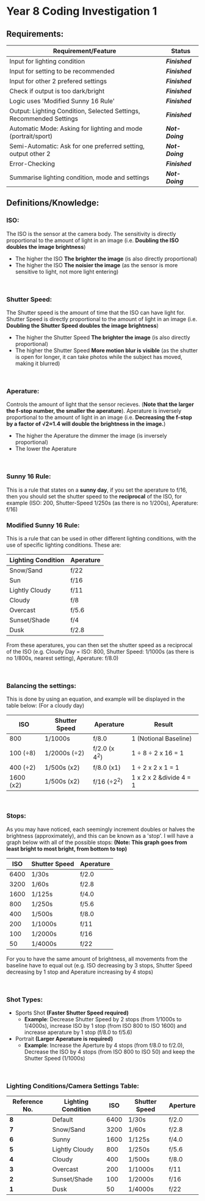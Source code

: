# Year 8 Coding Investigation 1

## Requirements:

__Requirement/Feature__ | __Status__
------------ | -------------
Input for lighting condition | *__Finished__*
Input for setting to be recommended | *__Finished__*
Input for other 2 prefered settings | *__Finished__*
Check if output is too dark/bright | *__Finished__*
Logic uses 'Modified Sunny 16 Rule' | *__Finished__*
Output: Lighting Condition, Selected Settings, Recommended Settings | *__Finished__*
Automatic Mode: Asking for lighting and mode (portrait/sport) | *__Not-Doing__*
Semi-Automatic: Ask for one preferred setting, output other 2 | *__Not-Doing__*
Error-Checking | *__Finished__*
Summarise lighting condition, mode and settings | *__Not-Doing__*


## Definitions/Knowledge:

### ISO:

The ISO is the sensor at the camera body. The sensitivity is directly proportional to the amount of light in an image (i.e. **Doubling the ISO doubles the image brightness**)

* The higher the ISO **The brighter the image** (is also directly proportional)
* The higher the ISO **The noisier the image** (as the sensor is more sensitive to light, not more light entering)

<br>
  
### Shutter Speed:

The Shutter speed is the amount of time that the ISO can have light for. Shutter Speed is directly proportional to the amount of light in an image (i.e. **Doubling the Shutter Speed doubles the image brightness**)

* The higher the Shutter Speed **The brighter the image** (is also directly proportional)
* The higher the Shutter Speed **More motion blur is visible** (as the shutter is open for longer, it can take photos while the subject has moved, making it blurred)

<br>

### Aperature:

Controls the amount of light that the sensor recieves. (**Note that the larger the f-stop number, the smaller the aperature**). Aperature is inversely proportional to the amount of light in an image (i.e. **Decreasing the f-stop by a factor of &radic;2&asymp;1.4 will double the brightness in the image.**)

* The higher the Aperature the dimmer the image (is inversely proportional)
* The lower the Aperature 

<br>

### Sunny 16 Rule:

This is a rule that states on a __sunny day__, if you set the aperature to f/16, then you should set the shutter speed to the __reciprocal__ of the ISO, for example (ISO: 200, Shutter-Speed 1/250s (as there is no 1/200s), Aperature: f/16)

### Modified Sunny 16 Rule:

This is a rule that can be used in other different lighting conditions, with the use of specific lighting conditions. These are:

__Lighting Condition__ | __Aperature__
-----------------------|--------------
Snow/Sand| f/22
Sun | f/16
Lightly Cloudy | f/11
Cloudy | f/8
Overcast | f/5.6
Sunset/Shade | f/4
Dusk | f/2.8

From these aperatures, you can then set the shutter speed as a reciprocal of the ISO (e.g. Cloudy Day = ISO: 800, Shutter Speed: 1/1000s (as there is no 1/800s, nearest setting), Aperature: f/8.0)

<br>

### Balancing the settings:

This is done by using an equation, and example will be displayed in the table below: (For a cloudy day)

__ISO__ | __Shutter Speed__ | __Aperature__ | __Result__
--------| ------------------|---------------|-----------
800 | 1/1000s | f/8.0 | 1 (Notional Baseline)
100 (&divide;8) | 1/2000s (&divide;2) | f/2.0 (x 4<sup>2</sup>) | 1 &divide; 8 &divide; 2 x 16 = 1
400 (&divide;2) | 1/500s (x2) | f/8.0 (x1) | 1 &divide; 2 x 2 x 1 = 1
1600 (x2) | 1/500s (x2) | f/16 (&divide;2<sup>2</sup>) | 1 x 2 x 2 &divide 4 = 1

<br>

### Stops:

As you may have noticed, each seemingly increment doubles or halves the brightness (approximately), and this can be known as a 'stop'. I will have a graph below with all of the possible stops: __(Note: This graph goes from least bright to most bright, from bottom to top)__


__ISO__ | __Shutter Speed__ | __Aperature__
--------|-------------------|--------------
6400 | 1/30s   | f/2.0
3200 | 1/60s   | f/2.8
1600 | 1/125s  | f/4.0
800  | 1/250s  | f/5.6
400  | 1/500s  | f/8.0
200  | 1/1000s | f/11
100  | 1/2000s | f/16
50   | 1/4000s | f/22

For you to have the same amount of brightness, all movements from the baseline have to equal out (e.g. ISO decreasing by 3 stops, Shutter Speed decreasing by 1 stop and Aperature increasing by 4 stops)

<br>

### Shot Types:

* Sports Shot __(Faster Shutter Speed required)__
  * __Example__: Decrease Shutter Speed by 2 stops (from 1/1000s to 1/4000s), increase ISO by 1 stop (from ISO 800 to ISO 1600) and increase aperature by 1 stop (f/8.0 to f/5.6)
* Portrait __(Larger Aperature is required)__
  * __Example__: Increase the Aperture by 4 stops (from f/8.0 to f/2.0), Decrease the ISO by 4 stops (from ISO 800 to ISO 50) and keep the Shutter Speed (1/1000s)

<br>

### Lighting Conditions/Camera Settings Table:
__Reference No.__ | __Lighting Condition__ | __ISO__ | __Shutter Speed__ | __Aperture__
------------------|------------------------|---------|-------------------|-------------
__8__ | Default | 6400 | 1/30s | f/2.0
__7__ | Snow/Sand | 3200 | 1/60s | f/2.8 |
__6__ | Sunny | 1600 | 1/125s | f/4.0 |
__5__ | Lightly Cloudy | 800 | 1/250s | f/5.6
__4__ | Cloudy | 400 | 1/500s | f/8.0
__3__ | Overcast | 200 | 1/1000s | f/11
__2__ | Sunset/Shade | 100 | 1/2000s | f/16
__1__ | Dusk | 50 | 1/4000s | f/22
